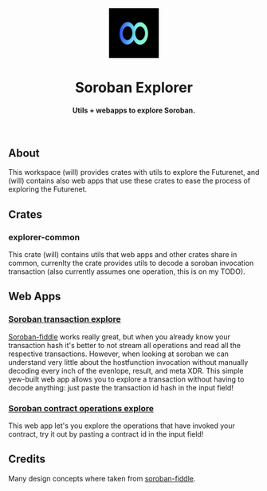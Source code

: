 
<div align="center">

  <img src="https://raw.githubusercontent.com/xycloo/soroban-guide/main/assets/logo.png" alt="logo" width="100" height="auto" />
  <h1>Soroban Explorer</h1>
  
  <h4>
	Utils + webapps to explore Soroban.
  </h4>
  
</div>
<br/>


## About
This workspace (will) provides crates with utils to explore the Futurenet, and (will) contains also web apps that use these crates to ease the process of exploring the Futurenet.

## Crates

### explorer-common
This crate (will) contains utils that web apps and other crates share in common, currenlty the crate provides utils to decode a soroban invocation transaction (also currently assumes one operation, this is on my TODO).

## Web Apps

### [Soroban transaction explore](https://tx-explorer.xycloo.com/)
[Soroban-fiddle](https://github.com/leighmcculloch/soroban-fiddle) works really great, but when you already know your transaction hash it's better to not stream all operations and read all the respective transactions. However, when looking at soroban we can understand very little about the hostfunction invocation without manually decoding every inch of the evenlope, result, and meta XDR. This simple yew-built web app allows you to explore a transaction without having to decode anything: just paste the transaction id hash in the input field!


### [Soroban contract operations explore](https://contract-ops-explore.xycloo.com/)
This web app let's you explore the operations that have invoked your contract, try it out by pasting a contract id in the input field!

## Credits
Many design concepts where taken from [soroban-fiddle](https://github.com/leighmcculloch/soroban-fiddle).

